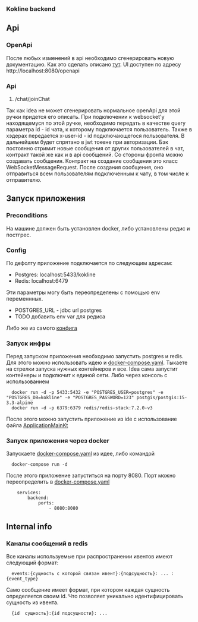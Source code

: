 ### Kokline backend

## Api ##

### OpenApi

После любых изменений в api необходимо сгенерировать новую документацию.
Как это сделать
описано [тут](https://www.jetbrains.com/help/idea/ktor.html?_gl=1*gcbjc2*_ga*MTc0OTM3OTczNi4xNjk1MDI4OTE0*_ga_9J976DJZ68*MTY5NTg0Mzc0OC4xNS4xLjE2OTU4NDM4MTkuNTAuMC4w&_ga=2.8532853.1135182488.1695843749-1749379736.1695028914#openapi).
UI доступен по адресу http://localhost:8080/openapi

### Api

1. /chat/joinChat

Так как idea не может сгенерировать нормальное openApi для этой ручки придется его описать.
При подключении к websocket'у находящемуся по этой ручке, необходимо передать в качестве query параметра id - id
чата, к которому подключается пользователь.
Также в хэдерах передается x-user-id - id подключающегося пользователя. В дальнейшем будет спрятано в jwt токене при
авторизации.
Бэк постоянно стримит новые сообщения от других пользователей в чат, контракт такой же как и в api сообщений.
Со стороны фронта можно создавать сообщения. Контракт на создание сообщения это класс WebSocketMessageRequest.
После создания сообщения, оно отправиться всем пользователям подключенным к чату, в том числе к отправителю.

## Запуск приложения ##

### Preconditions

На машине должен быть установлен docker, либо установлены редис и постгрес.

### Config

По дефолту приложение подключается по следующим адресам:

- Postgres: localhost:5433/kokline
- Redis: localhost:6479

Эти параметры могу быть переопределены с помощью env переменнных.

- POSTGRES_URL - jdbc url postgres
- TODO добавить env var для редиса

Либо же из самого [конфига](/src/main/resources/application.conf)

### Запуск инфры

Перед запуском приложения необходимо запустить postgres и redis. Для этого можно использовать идею
и [docker-compose.yaml](../docker-compose.yaml).
Тыкаете на стрелки запуска нужных контейнеров и все. Idea сама запустит контейнеры и подключит к единой сети. Либо через
консоль с использованием

      docker run -d -p 5433:5432 -e "POSTGRES_USER=postgres" -e "POSTGRES_DB=kokline" -e "POSTGRES_PASSWORD=123" postgis/postgis:15-3.3-alpine
      docker run -d -p 6379:6379 redis/redis-stack:7.2.0-v3

После этого можно запустить приложение из ide с использование
файла [ApplicationMainKt](/src/main/kotlin/kek/team/kokline/ApplicationMain.kt)

### Запуск приложения через docker

Запускаете [docker-compose.yaml](../docker-compose.yaml) из идее, либо командой

      docker-compose run -d

После этого приложение запуститься на порту 8080. Порт можно переопределить
в [docker-compose.yaml](../docker-compose.yaml)

        services:
            backend:
                ports:
                    - 8080:8080

## Internal info ##

### Каналы сообщений в redis

Все каналы используемые при распространении ивентов имеют следующий формат:

      events:{сущность с которой связан ивент}:{подсущность}: ... :{event_type}

Само сообщение имеет формат, при котором каждая сущность определяется своим id. Что позволяет уникально идентифицировать
сущность из ивента.

      {id  сущность}:{id подсущности}: ...
